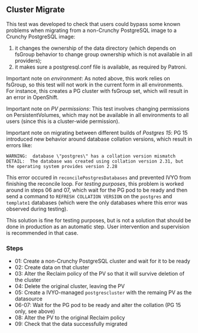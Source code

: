 ## Cluster Migrate

This test was developed to check that users could bypass some known problems when
migrating from a non-Crunchy PostgreSQL image to a Crunchy PostgreSQL image:

1) it changes the ownership of the data directory (which depends on fsGroup
behavior to change group ownership which is not available in all providers);
2) it makes sure a postgresql.conf file is available, as required by Patroni.

Important note on *environment*:
As noted above, this work relies on fsGroup, so this test will not work in the current
form in all environments. For instance, this creates a PG cluster with fsGroup set,
which will result in an error in OpenShift.

Important note on *PV permissions*:
This test involves changing permissions on PersistentVolumes, which may not be available
in all environments to all users (since this is a cluster-wide permission).

Important note on migrating between different builds of *Postgres 15*:
PG 15 introduced new behavior around database collation versions, which result in errors like:

```
WARNING:  database \"postgres\" has a collation version mismatch
DETAIL:  The database was created using collation version 2.31, but the operating system provides version 2.28
```

This error occured in `reconcilePostgresDatabases` and prevented IVYO from finishing the reconcile
loop. For _testing purposes_, this problem is worked around in steps 06 and 07, which wait for
the PG pod to be ready and then send a command to `REFRESH COLLATION VERSION` on the `postgres`
and `template1` databases (which were the only databases where this error was observed during
testing).

This solution is fine for testing purposes, but is not a solution that should be done in production
as an automatic step. User intervention and supervision is recommended in that case.

### Steps

* 01: Create a non-Crunchy PostgreSQL cluster and wait for it to be ready
* 02: Create data on that cluster
* 03: Alter the Reclaim policy of the PV so that it will survive deletion of the cluster
* 04: Delete the original cluster, leaving the PV
* 05: Create a IVYO-managed `postgrescluster` with the remaing PV as the datasource
* 06-07: Wait for the PG pod to be ready and alter the collation (PG 15 only, see above)
* 08: Alter the PV to the original Reclaim policy
* 09: Check that the data successfully migrated
